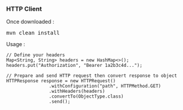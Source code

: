 ### HTTP Client

Once downloaded :
<pre>mvn clean install</pre>

Usage :
```
// Define your headers
Map<String, String> headers = new HashMap<>();
headers.put("Authorization", "Bearer 1a2b3c4d...");

// Prepare and send HTTP request then convert response to object
HTTPResponse response = new HTTPRequest()
                .withConfiguration("path", HTTPMethod.GET)
                .withHeaders(headers)
                .convertTo(ObjectType.class)
                .send();
```